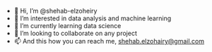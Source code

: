 - 👋 Hi, I’m @shehab-elzoheiry
- 👀 I’m interested in data analysis and machine learning
- 🌱 I’m currently learning data science
- 💞️ I’m looking to collaborate on any project
- 📫 And this how you can reach me, shehab.elzohairy@gmail.com
